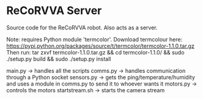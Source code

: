 ReCoRVVA Server
======

Source code for the ReCoRVVA robot. Also acts as a server.

Note: requires Python module 'termcolor'.
Download termcolour here: https://pypi.python.org/packages/source/t/termcolor/termcolor-1.1.0.tar.gz
Then run:
tar zxvf termcolor-1.1.0.tar.gz && cd termcolor-1.1.0/ && sudo ./setup.py build && sudo ./setup.py install

main.py -> handles all the scripts
comms.py -> handles communication through a Python socket
sensors.py -> gets the ping/temperature/humidity and uses a module in comms.py to send it to whoever wants it
motors.py -> controls the motors
startstream.sh -> starts the camera stream
